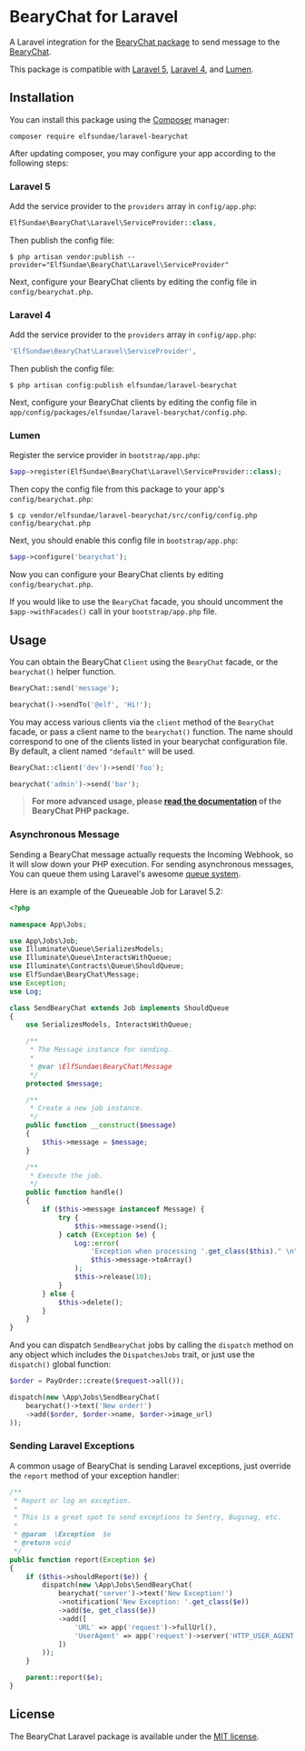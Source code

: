 # BearyChat for Laravel

A Laravel integration for the [BearyChat package][1] to send message to the [BearyChat][].

This package is compatible with [Laravel 5](#laravel-5), [Laravel 4](#laravel-4), and [Lumen](#lumen).

## Installation

You can install this package using the [Composer][] manager:
```
composer require elfsundae/laravel-bearychat
```
After updating composer, you may configure your app according to the following steps:

### Laravel 5

Add the service provider to the `providers` array in `config/app.php`:
```php
ElfSundae\BearyChat\Laravel\ServiceProvider::class,
```
Then publish the config file:
```shell
$ php artisan vendor:publish --provider="ElfSundae\BearyChat\Laravel\ServiceProvider"
```
Next, configure your BearyChat clients by editing the config file in `config/bearychat.php`.

### Laravel 4

Add the service provider to the `providers` array in `config/app.php`:
```php
'ElfSundae\BearyChat\Laravel\ServiceProvider',
```
Then publish the config file:
```shell
$ php artisan config:publish elfsundae/laravel-bearychat
```
Next, configure your BearyChat clients by editing the config file in `app/config/packages/elfsundae/laravel-bearychat/config.php`.

### Lumen

Register the service provider in `bootstrap/app.php`:
```php
$app->register(ElfSundae\BearyChat\Laravel\ServiceProvider::class);
```
Then copy the config file from this package to your app's `config/bearychat.php`:
```shell
$ cp vendor/elfsundae/laravel-bearychat/src/config/config.php config/bearychat.php
```
Next, you should enable this config file in `bootstrap/app.php`:
```php
$app->configure('bearychat');
```
Now you can configure your BearyChat clients by editing `config/bearychat.php`.

If you would like to use the `BearyChat` facade, you should uncomment the `$app->withFacades()` call in your `bootstrap/app.php` file.

## Usage

You can obtain the BearyChat `Client` using the `BearyChat` facade, or the `bearychat()` helper function. 

```php
BearyChat::send('message');

bearychat()->sendTo('@elf', 'Hi!');
```

You may access various clients via the `client` method of the `BearyChat` facade, or pass a client name to the `bearychat()` function. The name should correspond to one of the clients listed in your bearychat configuration file. By default, a client named `"default"` will be used.

```php
BearyChat::client('dev')->send('foo');

bearychat('admin')->send('bar');
```

> **For more advanced usage, please [read the documentation][2] of the BearyChat PHP package.**

### Asynchronous Message

Sending a BearyChat message actually requests the Incoming Webhook, so it will slow down your PHP execution. For sending asynchronous messages, You can queue them using Laravel's awesome [queue system][].

Here is an example of the Queueable Job for Laravel 5.2:

```php
<?php

namespace App\Jobs;

use App\Jobs\Job;
use Illuminate\Queue\SerializesModels;
use Illuminate\Queue\InteractsWithQueue;
use Illuminate\Contracts\Queue\ShouldQueue;
use ElfSundae\BearyChat\Message;
use Exception;
use Log;

class SendBearyChat extends Job implements ShouldQueue
{
    use SerializesModels, InteractsWithQueue;

    /**
     * The Message instance for sending.
     *
     * @var \ElfSundae\BearyChat\Message
     */
    protected $message;

    /**
     * Create a new job instance.
     */
    public function __construct($message)
    {
        $this->message = $message;
    }

    /**
     * Execute the job.
     */
    public function handle()
    {
        if ($this->message instanceof Message) {
            try {
                $this->message->send();
            } catch (Exception $e) {
                Log::error(
                    'Exception when processing '.get_class($this)." \n".$e,
                    $this->message->toArray()
                );
                $this->release(10);
            }
        } else {
            $this->delete();
        }
    }
}
```

And you can dispatch `SendBearyChat` jobs by calling the `dispatch` method on any object which includes the `DispatchesJobs` trait, or just use the `dispatch()` global function:

```php
$order = PayOrder::create($request->all());

dispatch(new \App\Jobs\SendBearyChat(
    bearychat()->text('New order!')
    ->add($order, $order->name, $order->image_url)
));
```

### Sending Laravel Exceptions

A common usage of BearyChat is sending Laravel exceptions, just override the `report` method of your exception handler:

```php
/**
 * Report or log an exception.
 *
 * This is a great spot to send exceptions to Sentry, Bugsnag, etc.
 *
 * @param  \Exception  $e
 * @return void
 */
public function report(Exception $e)
{
    if ($this->shouldReport($e)) {
        dispatch(new \App\Jobs\SendBearyChat(
            bearychat('server')->text('New Exception!')
            ->notification('New Exception: '.get_class($e))
            ->add($e, get_class($e))
            ->add([
                'URL' => app('request')->fullUrl(),
                'UserAgent' => app('request')->server('HTTP_USER_AGENT')
            ])
        ));
    }

    parent::report($e);
}
```

## License

The BearyChat Laravel package is available under the [MIT license](LICENSE).

[1]: https://github.com/ElfSundae/BearyChat
[2]: https://github.com/ElfSundae/BearyChat/blob/master/README.md
[Webhook]: https://bearychat.com/integrations/incoming
[BearyChat]: https://bearychat.com
[Composer]: https://getcomposer.org
[queue system]: https://laravel.com/docs/5.2/queues
